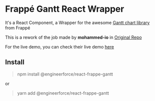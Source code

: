# Frappé Gantt React Wrapper

It's a React Component, a Wrapper for the awesome
[Gantt chart library](https://github.com/frappe/gantt) from Frappé

This is a rework of the job made by **mohammed-io** in
[Original Repo](https://github.com/mohammed-io/frappe-gantt-react)

For the live demo, you can check their live demo
[here](https://frappe.github.io/gantt/)

## Install

> npm install @engineerforce/react-frappe-gantt

or

> yarn add @engineerforce/react-frappe-gantt
